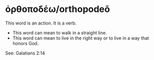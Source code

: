 # ὀρθοποδέω/orthopodeō
This word is an action. It is a verb.
* This word can mean to walk in a straight line.
* This word can mean to live in the right way or to live in a way that honors God. 

See: Galatians 2:14
